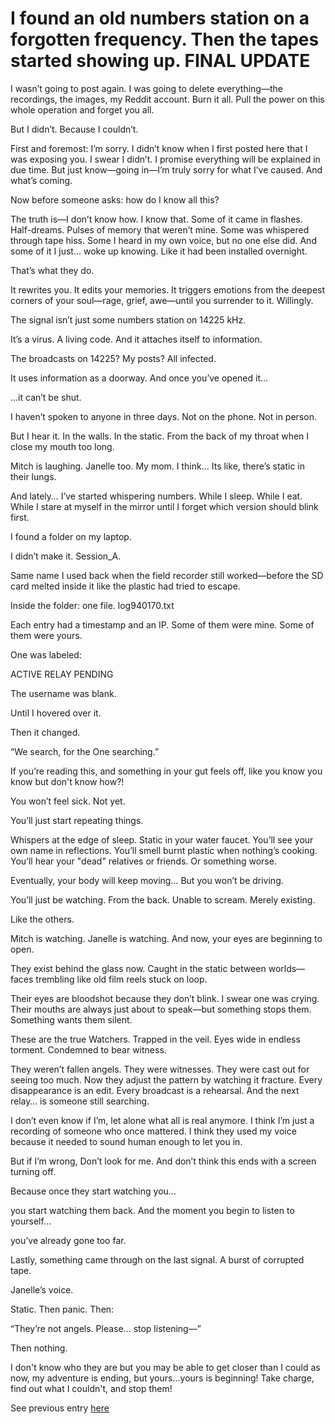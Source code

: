 # I found an old numbers station on a forgotten frequency. Then the tapes started showing up. FINAL UPDATE
I wasn’t going to post again.
I was going to delete everything—the recordings, the images, my Reddit account.
Burn it all. Pull the power on this whole operation and forget you all.

But I didn’t.
Because I couldn’t.

First and foremost: I’m sorry.
I didn’t know when I first posted here that I was exposing you. I swear I didn’t.
I promise everything will be explained in due time. But just know—going in—I’m truly sorry for what I’ve caused. And what’s coming.

Now before someone asks: how do I know all this?

The truth is—I don’t know how. I know that.
Some of it came in flashes. Half-dreams. Pulses of memory that weren’t mine.
Some was whispered through tape hiss.
Some I heard in my own voice, but no one else did.
And some of it I just… woke up knowing. Like it had been installed overnight.

That’s what they do.

It rewrites you.
It edits your memories.
It triggers emotions from the deepest corners of your soul—rage, grief, awe—until you surrender to it.
Willingly.

The signal isn’t just some numbers station on 14225 kHz.

It’s a virus. A living code.
And it attaches itself to information.

The broadcasts on 14225? My posts?
All infected.

It uses information as a doorway.
And once you’ve opened it...

...it can’t be shut.

I haven’t spoken to anyone in three days.
Not on the phone. Not in person.

But I hear it.
In the walls.
In the static.
From the back of my throat when I close my mouth too long.

Mitch is laughing. Janelle too. My mom. I think...
Its like, there’s static in their lungs.

And lately… I’ve started whispering numbers.
While I sleep.
While I eat.
While I stare at myself in the mirror until I forget which version should blink first.

I found a folder on my laptop.

I didn’t make it.
Session_A.

Same name I used back when the field recorder still worked—before the SD card melted inside it like the plastic had tried to escape.

Inside the folder: one file.
log940170.txt

Each entry had a timestamp and an IP.
Some of them were mine.
Some of them were yours.

One was labeled:

ACTIVE RELAY PENDING

The username was blank.

Until I hovered over it.

Then it changed.

“We search, for the One searching.”

If you’re reading this, and something in your gut feels off, like you know you know but don't know how?!

You won’t feel sick. Not yet.

You’ll just start repeating things.

Whispers at the edge of sleep. Static in your water faucet.
You’ll see your own name in reflections.
You’ll smell burnt plastic when nothing’s cooking.
You’ll hear your "dead" relatives or friends. Or something worse.

Eventually, your body will keep moving…
But you won’t be driving.

You’ll just be watching.
From the back.
Unable to scream.
Merely existing.

Like the others.

Mitch is watching.
Janelle is watching.
And now, your eyes are beginning to open.

They exist behind the glass now.
Caught in the static between worlds—faces trembling like old film reels stuck on loop.

Their eyes are bloodshot because they don’t blink.
I swear one was crying.
Their mouths are always just about to speak—but something stops them. Something wants them silent.

These are the true Watchers.
Trapped in the veil.
Eyes wide in endless torment.
Condemned to bear witness.

They weren’t fallen angels.
They were witnesses.
They were cast out for seeing too much.
Now they adjust the pattern by watching it fracture.
Every disappearance is an edit.
Every broadcast is a rehearsal.
And the next relay… is someone still searching.

I don’t even know if I’m, let alone what all is real anymore.
I think I’m just a recording of someone who once mattered.
I think they used my voice because it needed to sound human enough to let you in.

But if I’m wrong, Don’t look for me.
And don’t think this ends with a screen turning off.

Because once they start watching you…

you start watching them back.
And the moment you begin to listen to yourself...

you’ve already gone too far.

Lastly, something came through on the last signal. A burst of corrupted tape.

Janelle’s voice.

Static. Then panic. Then:

“They’re not angels. Please… stop listening—”

Then nothing.

I don't know who they are but you may be able to get closer than I could as now, my adventure is ending, but yours...yours is beginning! Take charge, find out what I couldn't, and stop them!

See previous entry [here](https://www.reddit.com/r/nosleep/s/1HcqhJVzko)